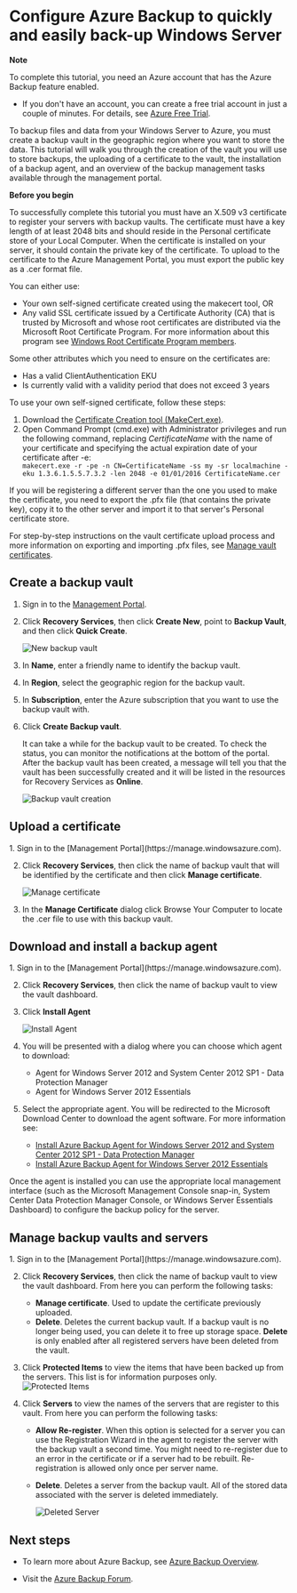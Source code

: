 <properties linkid="manage-services-recovery-configure-backup-vault" urlDisplayName="Configure a Backup Vault" pageTitle="Configure Azure Recovery Services to quickly and easily back-up Windows Server" metaKeywords="disaster recovery" description="Use this tutorial to learn how to use the Backup service in Microsoft's Azure cloud offering to back up Windows Server to the cloud." metaCanonical="" services="recovery-services" documentationCenter="" title="Configure Azure Backup to quickly and easily back-up Windows Server" authors="starra" solutions="" manager="cynthn" editor="tysonn" />



<h1><a id="configure-a-backup-vault-tutorial"></a>Configure Azure Backup to quickly and easily back-up Windows Server</h1>
<div class="dev-callout"> 
<strong>Note</strong>
 
<p>To complete this tutorial, you need an Azure account that has the Azure Backup feature enabled.</p>
<ul> 
<li>If you don't have an account, you can create a free trial account in just a couple of minutes. For details, see <a href="/en-us/pricing/free-trial/">Azure Free Trial</a>.</li> 
 

</ul>
 

</div>
  

<p>To backup files and data from your Windows Server to Azure, you must create a backup vault in the geographic region where you want to store the data. This tutorial will walk you through the creation of the vault you will use to store backups, the uploading of a certificate to the vault, the installation of a backup agent, and an overview of the backup management tasks available through the management portal.</p>

<div class="dev-callout"> 
<strong>Before you begin</strong> 
<p>To successfully complete this tutorial you must have 
an X.509 v3 certificate to register your servers with backup vaults.  The certificate must have a key length of at least 2048 bits and should reside in the Personal certificate store of your Local Computer. When the certificate is installed on your server, it should contain the private key of the certificate. To upload to the certificate to the Azure Management Portal, you must export the public key as a .cer format file.</p> 

<p>You can either use:</p> 
<ul>
<li>Your own self-signed certificate created using the makecert tool, OR</li> 

<li>Any valid SSL certificate issued by a Certificate Authority (CA) that is trusted by Microsoft and whose root certificates are distributed via the Microsoft Root Certificate Program. For more information about this program see <a href="http://go.microsoft.com/fwlink/p/?LinkId=294666">Windows Root Certificate Program members</a>.</li>
</ul> 

<p>Some other attributes which you need to ensure on the certificates are:</p> 

<ul>
<li>Has a valid ClientAuthentication EKU</li>

<li>Is currently valid with a validity period that does not exceed 3 years</li>  
</ul>

<p>To use your own self-signed certificate, follow these steps: </p>
<ol>
<li>Download the <a href="http://msdn.microsoft.com/library/windows/desktop/aa386968(v=vs.85).aspx">Certificate Creation tool (MakeCert.exe)</a>.</li>  


<li>Open Command Prompt (cmd.exe) with Administrator privileges and run the following command, replacing <i>CertificateName</i> with the name of your certificate and specifying the actual expiration date of your certificate after -e: 
<code>
makecert.exe -r -pe -n CN=CertificateName -ss my -sr localmachine -eku 1.3.6.1.5.5.7.3.2 -len 2048 -e 01/01/2016 CertificateName.cer
</code></li>
</ol>
<p>
If you will be registering a different server than the one you used to make the certificate, you need to export the .pfx file (that contains the private key), copy it to the other server and import it to that server's Personal certificate store. 
</p>
<p>
For step-by-step instructions on the vault certificate upload process and more information on exporting and importing .pfx files, see <a href="http://go.microsoft.com/fwlink/p/?LinkID=294662">Manage vault certificates</a>.</p> 
</div>

<h2><a id="create"></a>Create a backup vault</h2>

1. Sign in to the [Management Portal](https://manage.windowsazure.com).

2. Click **Recovery Services**, then click **Create New**,  point to **Backup Vault**, and then click **Quick Create**.

	![New backup vault][new-backup-vault]

3. In **Name**, enter a friendly name to identify the backup vault.

4. In **Region**, select the geographic region for the backup vault.  

5. In **Subscription**, enter the Azure subscription that you want to use the backup vault with. 


6. Click **Create Backup vault**.

	It can take a while for the backup vault to be created. To check the status, you can monitor the notifications at the bottom of the portal. After the backup vault has been created, a message will tell you that the vault has been successfully created and it will be listed in the resources for Recovery Services as **Online**. 

	![Backup vault creation][backup-vault-create]

<h2><a id="upload"></a>Upload a certificate</h2>
1. Sign in to the [Management Portal](https://manage.windowsazure.com).

2. Click **Recovery Services**, then click the name of backup vault that will be identified by the certificate and then click **Manage certificate**.
	
	![Manage certificate][manage-cert]

3. In the **Manage Certificate** dialog click Browse Your Computer to locate the .cer file to use with this backup vault.
<h2><a id="download"></a>Download and install a backup agent</h2>
1. Sign in to the [Management Portal](https://manage.windowsazure.com).

2. Click **Recovery Services**, then click the name of backup vault to view the vault dashboard.

3. Click **Install Agent** 
	
	![Install Agent][install-agent]
4. You will be presented with a dialog where you can choose which agent to download:
	* Agent for Windows Server 2012 and System Center 2012 SP1 - Data Protection Manager
	* Agent for Windows Server 2012 Essentials
5. Select the appropriate agent. You will be redirected to the Microsoft Download Center to download the agent software. For more information see:

	* [Install Azure Backup Agent for Windows Server 2012 and System Center 2012 SP1 - Data Protection Manager](http://technet.microsoft.com/en-us/library/hh831761.aspx#BKMK_installagent)
	* [Install Azure Backup Agent for Windows Server 2012 Essentials](http://technet.microsoft.com/en-us/library/jj884318.aspx)

Once the agent is installed you can use the appropriate local management interface (such as the Microsoft Management Console snap-in, System Center Data Protection Manager Console, or Windows Server Essentials Dashboard) to configure the backup policy for the server.  

<h2><a id="manage"></a>Manage backup vaults and servers</h2>
1. Sign in to the [Management Portal](https://manage.windowsazure.com).

2. Click **Recovery Services**, then click the name of backup vault to view the vault dashboard. From here you can perform the following tasks:
	* **Manage certificate**. Used to update the certificate previously uploaded.
	* **Delete**. Deletes the current backup vault. If a backup vault is no longer being used, you can delete it to free up storage space. **Delete** is only enabled after all registered servers have been deleted from the vault. 

3. Click **Protected Items** to view the items that have been backed up from the servers. This list is for information purposes only.  
![Protected Items][protected-itmes]

4. Click **Servers** to view the names of the servers that are register to this vault. From here you can perform the following tasks:
	* **Allow Re-register**. When this option is selected for a server you can use the Registration Wizard in the agent to register the server with the backup vault a second time. You might need to re-register due to an error in the certificate or if a server had to be rebuilt. Re-registration is allowed only once per server name.
	* **Delete**. Deletes a server from the backup vault. All of the stored data associated with the server is deleted immediately.

		![Deleted Server][deleted-server]

<h2><a id="next"></a>Next steps</h2>

- To learn more about Azure Backup, see [Azure Backup Overview](http://go.microsoft.com/fwlink/p/?LinkId=222425). 

- Visit the [Azure Backup Forum](http://go.microsoft.com/fwlink/p/?LinkId=290933).

[new-backup-vault]: ./media/backup-configure-vault/RS_howtobackup1.png
[backup-vault-create]: ./media/backup-configure-vault/RS_howtobackup2.png
[manage-cert]: ./media/backup-configure-vault/RS_howtoupload1.png
[install-agent]: ./media/backup-configure-vault/RS_howtodownload1.png
[deleted-server]: ./media/backup-configure-vault/RS_deletedserver.png
[protected-itmes]: ./media/backup-configure-vault/RS_protecteditems.png
